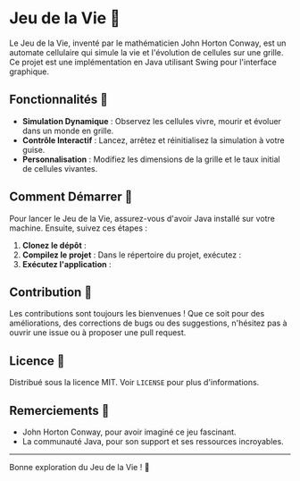 # Jeu de la Vie 🌌

Le Jeu de la Vie, inventé par le mathématicien John Horton Conway, est un automate cellulaire qui simule la vie et l'évolution de cellules sur une grille. Ce projet est une implémentation en Java utilisant Swing pour l'interface graphique.

## Fonctionnalités 🚀

- **Simulation Dynamique** : Observez les cellules vivre, mourir et évoluer dans un monde en grille.
- **Contrôle Interactif** : Lancez, arrêtez et réinitialisez la simulation à votre guise.
- **Personnalisation** : Modifiez les dimensions de la grille et le taux initial de cellules vivantes.

## Comment Démarrer 🏁

Pour lancer le Jeu de la Vie, assurez-vous d'avoir Java installé sur votre machine. Ensuite, suivez ces étapes :

1. **Clonez le dépôt** :
2. **Compilez le projet** :
Dans le répertoire du projet, exécutez :
3. **Exécutez l'application** :

## Contribution 🤝

Les contributions sont toujours les bienvenues ! Que ce soit pour des améliorations, des corrections de bugs ou des suggestions, n'hésitez pas à ouvrir une issue ou à proposer une pull request.

## Licence 📜

Distribué sous la licence MIT. Voir `LICENSE` pour plus d'informations.

## Remerciements 🙏

- John Horton Conway, pour avoir imaginé ce jeu fascinant.
- La communauté Java, pour son support et ses ressources incroyables.

---

Bonne exploration du Jeu de la Vie ! 🌟
